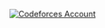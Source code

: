 [![Codeforces Account](https://cfrating.ihcr.top/?user=creating001)](https://codeforces.com/profile/creating001)

